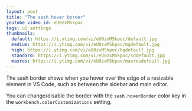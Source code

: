 ```yaml
---
layout: post
title: "The sash hover border"
youtube_video_id: eU0zxM5kpoc
tags: ui settings
thumbnails:
  default: https://i.ytimg.com/vi/eU0zxM5kpoc/default.jpg
  medium: https://i.ytimg.com/vi/eU0zxM5kpoc/mqdefault.jpg
  high: https://i.ytimg.com/vi/eU0zxM5kpoc/hqdefault.jpg
  standard: https://i.ytimg.com/vi/eU0zxM5kpoc/sddefault.jpg
  maxres: https://i.ytimg.com/vi/eU0zxM5kpoc/maxresdefault.jpg
---
```


The sash border shows when you hover over the edge of a resizable element in VS Code, such as between the sidebar and main editor.

You can change/disable the border with the `sash.hoverBorder` color key in the `workbench.colorCustomizations` setting.
